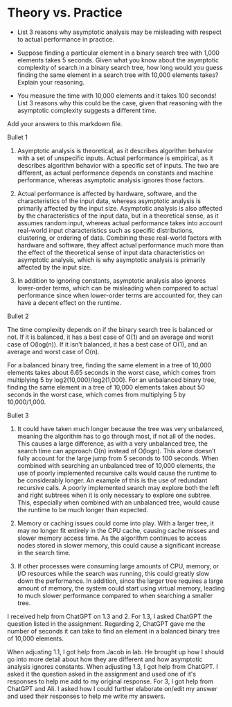 # Theory vs. Practice

- List 3 reasons why asymptotic analysis may be misleading with respect to
  actual performance in practice.

- Suppose finding a particular element in a binary search tree with 1,000
  elements takes 5 seconds. Given what you know about the asymptotic complexity
  of search in a binary search tree, how long would you guess finding the same
  element in a search tree with 10,000 elements takes? Explain your reasoning.

- You measure the time with 10,000 elements and it takes 100 seconds! List 3
  reasons why this could be the case, given that reasoning with the asymptotic
  complexity suggests a different time.

Add your answers to this markdown file.

Bullet 1

1. Asymptotic analysis is theoretical, as it describes algorithm behavior with a set of unspecific inputs.  Actual performance is empirical, as it describes algorithm behavior with a specific set of inputs.  The two are different, as actual performance depends on constants and machine performance, whereas asymptotic analysis ignores those factors.


2. Actual performance is affected by hardware, software, and the characteristics of the input data, whereas asymptotic analysis is primarily affected by the input size.  Asymptotic analysis is also affected by the characteristics of the input data, but in a theoretical sense, as it assumes random input, whereas actual performance takes into account real-world input characteristics such as specific distributions, clustering, or ordering of data.  Combining these real-world factors with hardware and software, they affect actual performance much more than the effect of the theoretical sense of input data characteristics on asymptotic analysis, which is why asymptotic analysis is primarily affected by the input size.


3. In addition to ignoring constants, asymptotic analysis also ignores lower-order terms, which can be misleading when compared to actual performance since when lower-order terms are accounted for, they can have a decent effect on the runtime.

Bullet 2

The time complexity depends on if the binary search tree is balanced or not.  If it is balanced, it has a best case of O(1) and an average and worst case of O(log(n)).  If it isn’t balanced, it has a best case of O(1), and an average and worst case of O(n).

For a balanced binary tree, finding the same element in a tree of 10,000 elements takes about 6.65 seconds in the worst case, which comes from multiplying 5 by log2(10,000)/log2(1,000).  For an unbalanced binary tree, finding the same element in a tree of 10,000 elements takes about 50 seconds in the worst case, which comes from multiplying 5 by 10,000/1,000. 

Bullet 3

1. It could have taken much longer because the tree was very unbalanced, meaning the algorithm has to go through most, if not all of the nodes.  This causes a large difference, as with a very unbalanced tree, the search time can approach O(n) instead of O(logn).  This alone doesn’t fully account for the large jump from 5 seconds to 100 seconds.  When combined with searching an unbalanced tree of 10,000 elements, the use of poorly implemented recursive calls would cause the runtime to be considerably longer.  An example of this is the use of redundant recursive calls.  A poorly implemented search may explore both the left and right subtrees when it is only necessary to explore one subtree.  This, especially when combined with an unbalanced tree, would cause the runtime to be much longer than expected.

2. Memory or caching issues could come into play.  With a larger tree, it may no longer fit entirely in the CPU cache, causing cache misses and slower memory access time.  As the algorithm continues to access nodes stored in slower memory, this could cause a significant increase in the search time.

3. If other processes were consuming large amounts of CPU, memory, or I/O resources while the search was running, this could greatly slow down the performance.  In addition, since the larger tree requires a large amount of memory, the system could start using virtual memory, leading to much slower performance compared to when searching a smaller tree.


I received help from ChatGPT on 1.3 and 2.  For 1.3, I asked ChatGPT the question listed in the assignment.  Regarding 2, ChatGPT gave me the number of seconds it can take to find an element in a balanced binary tree of 10,000 elements.

When adjusting 1.1, I got help from Jacob in lab.  He brought up how I should go into more detail about how they are different and how asymptotic analysis ignores constants.
When adjusting 1.3, I got help from ChatGPT.  I asked it the question asked in the assignment and used one of it's responses to help me add to my original response.
For 3, I got help from ChatGPT and Ali.  I asked how I could further elaborate on/edit my answer and used their responses to help me write my answers.
